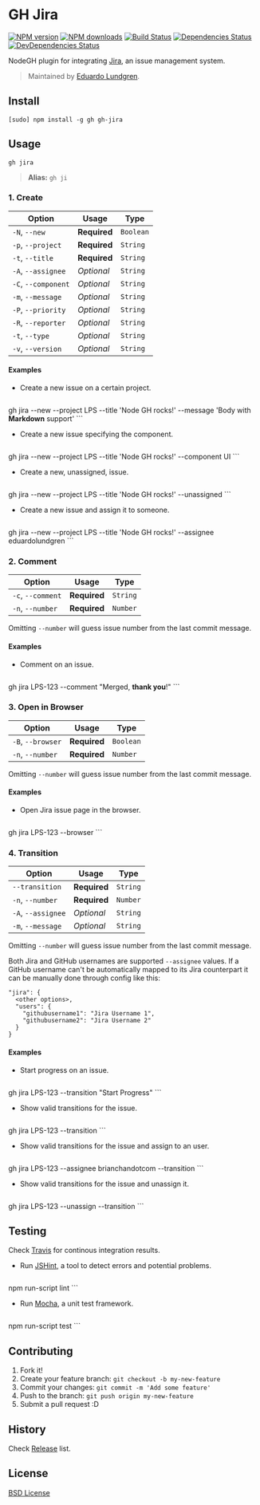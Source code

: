 # GH Jira

[![NPM version](http://img.shields.io/npm/v/gh-jira.svg?style=flat)](http://npmjs.org/gh-jira)
[![NPM downloads](http://img.shields.io/npm/dm/gh-jira.svg?style=flat)](http://npmjs.org/gh-jira)
[![Build Status](http://img.shields.io/travis/node-gh/gh-jira/master.svg?style=flat)](https://travis-ci.org/node-gh/gh-jira)
[![Dependencies Status](http://img.shields.io/david/node-gh/gh-jira.svg?style=flat)](https://david-dm.org/node-gh/gh-jira)
[![DevDependencies Status](http://img.shields.io/david/dev/node-gh/gh-jira.svg?style=flat)](https://david-dm.org/node-gh/gh-jira#info=devDependencies)

NodeGH plugin for integrating [Jira](https://www.atlassian.com/software/jira), an issue management system.

> Maintained by [Eduardo Lundgren](https://github.com/eduardolundgren).

## Install

```
[sudo] npm install -g gh gh-jira
```

## Usage

```
gh jira
```

> **Alias:** `gh ji`

### 1. Create

Option             | Usage        | Type
---                | ---          | ---
`-N`, `--new`      | **Required** | `Boolean`
`-p`, `--project`  | **Required** | `String`
`-t`, `--title`    | **Required** | `String`
`-A`, `--assignee` | *Optional*   | `String`
`-C`, `--component`| *Optional*   | `String`
`-m`, `--message`  | *Optional*   | `String`
`-P`, `--priority` | *Optional*   | `String`
`-R`, `--reporter` | *Optional*   | `String`
`-t`, `--type`     | *Optional*   | `String`
`-v`, `--version`  | *Optional*   | `String`

#### Examples

* Create a new issue on a certain project.

    ```
gh jira --new --project LPS --title 'Node GH rocks!' --message 'Body with **Markdown** support'
    ```

* Create a new issue specifying the component.

    ```
gh jira --new --project LPS --title 'Node GH rocks!' --component UI
    ```

* Create a new, unassigned, issue.
    ```
gh jira --new --project LPS --title 'Node GH rocks!' --unassigned
    ```


* Create a new issue and assign it to someone.

    ```
gh jira --new --project LPS --title 'Node GH rocks!' --assignee eduardolundgren
    ```

### 2. Comment

Option           | Usage        | Type
---              | ---          | ---
`-c`, `--comment`| **Required** | `String`
`-n`, `--number` | **Required** | `Number`

Omitting `--number` will guess issue number from the last commit message.

#### Examples

* Comment on an issue.

    ```
gh jira LPS-123 --comment "Merged, **thank you**!"
    ```

### 3. Open in Browser

Option                 | Usage        | Type
---                    | ---          | ---
`-B`, `--browser`      | **Required** | `Boolean`
`-n`, `--number`       | **Required** | `Number`

Omitting `--number` will guess issue number from the last commit message.

#### Examples

* Open Jira issue page in the browser.

    ```
gh jira LPS-123 --browser
    ```

### 4. Transition

Option             | Usage        | Type
---                | ---          | ---
`--transition`     | **Required** | `String`
`-n`, `--number`   | **Required** | `Number`
`-A`, `--assignee` | *Optional*   | `String`
`-m`, `--message`  | *Optional*   | `String`

Omitting `--number` will guess issue number from the last commit message.

Both Jira and GitHub usernames are supported `--assignee` values. If a GitHub username can't be automatically mapped to its Jira counterpart it can be manually done through config like this:
```
"jira": {
  <other options>,
  "users": {
    "githubusername1": "Jira Username 1",
    "githubusername2": "Jira Username 2"
  }
}
```


#### Examples

* Start progress on an issue.

    ```
gh jira LPS-123 --transition "Start Progress"
    ```

* Show valid transitions for the issue.

    ```
gh jira LPS-123 --transition
    ```

* Show valid transitions for the issue and assign to an user.

    ```
gh jira LPS-123 --assignee brianchandotcom --transition
    ```

* Show valid transitions for the issue and unassign it.

    ```
gh jira LPS-123 --unassign --transition
    ```

## Testing

Check [Travis](https://travis-ci.org/node-gh/gh-jira) for continous integration results.

* Run [JSHint](http://www.jshint.com/), a tool to detect errors and potential problems.

    ```
npm run-script lint
    ```

* Run [Mocha](http://visionmedia.github.io/mocha/), a unit test framework.

    ```
npm run-script test
    ```

## Contributing

1. Fork it!
2. Create your feature branch: `git checkout -b my-new-feature`
3. Commit your changes: `git commit -m 'Add some feature'`
4. Push to the branch: `git push origin my-new-feature`
5. Submit a pull request :D

## History

Check [Release](https://github.com/node-gh/gh-jira/releases) list.

## License

[BSD License](https://github.com/node-gh/gh/blob/master/LICENSE.md)
